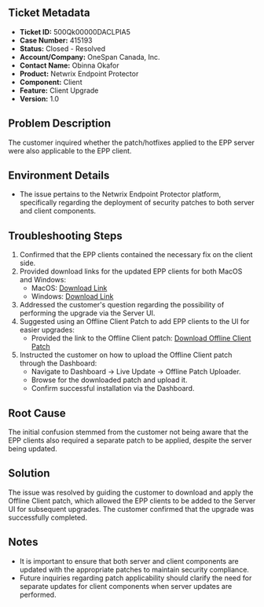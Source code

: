 ## Ticket Metadata
- **Ticket ID:** 500Qk00000DACLPIA5
- **Case Number:** 415193
- **Status:** Closed - Resolved
- **Account/Company:** OneSpan Canada, Inc.
- **Contact Name:** Obinna Okafor
- **Product:** Netwrix Endpoint Protector
- **Component:** Client
- **Feature:** Client Upgrade
- **Version:** 1.0

## Problem Description
The customer inquired whether the patch/hotfixes applied to the EPP server were also applicable to the EPP client.

## Environment Details
- The issue pertains to the Netwrix Endpoint Protector platform, specifically regarding the deployment of security patches to both server and client components.

## Troubleshooting Steps
1. Confirmed that the EPP clients contained the necessary fix on the client side.
2. Provided download links for the updated EPP clients for both MacOS and Windows:
   - MacOS: [Download Link](https://download.endpointprotector.com/custom_agent/EppClientVulnerability/EPPMac3.0.2.2005.Notarized.tar)
   - Windows: [Download Link](https://download.endpointprotector.com/custom_agent/EppClientVulnerability/EPPClient_v6.2.2.2005.zip)
3. Addressed the customer's question regarding the possibility of performing the upgrade via the Server UI.
4. Suggested using an Offline Client Patch to add EPP clients to the UI for easier upgrades:
   - Provided the link to the Offline Client patch: [Download Offline Client Patch](http://download.endpointprotector.com/offline_agent_patches/MP-HWA-EPP4-U0088-M0002.tar.gz)
5. Instructed the customer on how to upload the Offline Client patch through the Dashboard:
   - Navigate to Dashboard -> Live Update -> Offline Patch Uploader.
   - Browse for the downloaded patch and upload it.
   - Confirm successful installation via the Dashboard.

## Root Cause
The initial confusion stemmed from the customer not being aware that the EPP clients also required a separate patch to be applied, despite the server being updated.

## Solution
The issue was resolved by guiding the customer to download and apply the Offline Client patch, which allowed the EPP clients to be added to the Server UI for subsequent upgrades. The customer confirmed that the upgrade was successfully completed.

## Notes
- It is important to ensure that both server and client components are updated with the appropriate patches to maintain security compliance.
- Future inquiries regarding patch applicability should clarify the need for separate updates for client components when server updates are performed.